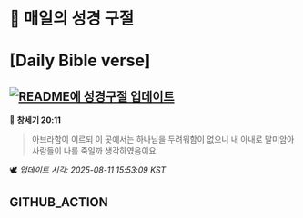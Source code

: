# 🙏 매일의 성경 구절
# [Daily Bible verse]
## [![README에 성경구절 업데이트](https://github.com/DONGSUKA/first_test/actions/workflows/update-readme-bible.yml/badge.svg)](https://github.com/DONGSUKA/first_test/actions/workflows/update-readme-bible.yml)
<!-- START_BIBLE_VERSE -->
📖 **창세기 20:11**
> 아브라함이 이르되 이 곳에서는 하나님을 두려워함이 없으니 내 아내로 말미암아 사람들이 나를 죽일까 생각하였음이요

🕊️ _업데이트 시각: 2025-08-11 15:53:09 KST_
  <!-- END_BIBLE_VERSE -->
## GITHUB_ACTION
